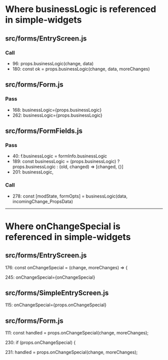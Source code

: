 
# Where businessLogic is referenced in simple-widgets

## src/forms/EntryScreen.js

### Call

- 96:   props.businessLogic(change, data)
- 180:  const ok = props.businessLogic(change, data, moreChanges)

## src/forms/Form.js

### Pass

- 168:  businessLogic={props.businessLogic}
- 262:  businessLogic={props.businessLogic}


## src/forms/FormFields.js

### Pass

- 40:   f.businessLogic = formInfo.businessLogic
- 189:  const businessLogic = (props.businessLogic) ? props.businessLogic : (old, changed) => [changed, {}]
- 201:  businessLogic,

### Call

- 278:  const [modState, formOpts] = businessLogic(data, incomingChange_PropsData)

----------------------------------------------------------------------------------------------------------

# Where onChangeSpecial is referenced in simple-widgets

## src/forms/EntryScreen.js

176:  const onChangeSpecial = (change, moreChanges) => {

245:      onChangeSpecial={onChangeSpecial}

## src/forms/SimpleEntryScreen.js

115:        onChangeSpecial={props.onChangeSpecial}

## src/forms/Form.js

111:      const handled = props.onChangeSpecial(change, moreChanges);

230:    if (props.onChangeSpecial) {

231:      handled = props.onChangeSpecial(change, moreChanges);
